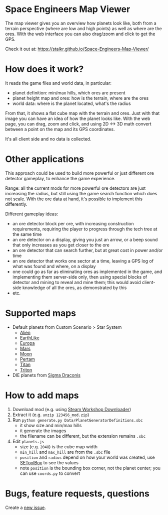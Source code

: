 # Space Engineers Map Viewer

The map viewer gives you an overview how planets look like, both from a terrain
perspective (where are low and high points) as well as where are the ores.
With the web interface you can also drag/zoom and click to get the GPS.

Check it out at: https://stalkr.github.io/Space-Engineers-Map-Viewer/

# How does it work?

It reads the game files and world data, in particular:
  * planet definition: min/max hills, which ores are present
  * planet height map and ores: how is the terrain, where are the ores
  * world data: where is the planet located, what's the radius

From that, it shows a flat cube map with the terrain and ores. Just with that
image you can have an idea of how the planet looks like.
With the web page, you can drag, zoom and click, and using 2D <-> 3D math
convert between a point on the map and its GPS coordinates.

It's all client side and no data is collected.

# Other applications

This approach could be used to build more powerful or just different ore
detector gameplay, to enhance the game experience.

Range: all the current mods for more powerful ore detectors are just increasing
the radius, but still using the game search function which does not scale.
With the ore data at hand, it's possible to implement this differently.

Different gameplay ideas:
  * an ore detector block per ore, with increasing construction requirements,
    requiring the player to progress through the tech tree at the same time
  * an ore detector on a display, giving you just an arrow, or a beep sound
    that only increases as you get closer to the ore
  * an ore detector that can search further, but at great cost in power and/or
    time
  * an ore detector that works one sector at a time, leaving a GPS log of what
    was found and where, on a display
  * one could go as far as eliminating ores as implemented in the game, and
    implementing them server-side only, then using special blocks of detector
    and mining to reveal and mine them; this would avoid client-side knowledge
    of all the ores, as demonstrated by this
  * etc.

# Supported maps

* Default planets from Custom Scenario > Star System
  * [Alien](https://github.com/StalkR/Space-Engineers-Map-Viewer/tree/master/maps/StarSystem/Alien.png)
  * [EarthLike](https://github.com/StalkR/Space-Engineers-Map-Viewer/tree/master/maps/StarSystem/EarthLike.png)
  * [Europa](https://github.com/StalkR/Space-Engineers-Map-Viewer/tree/master/maps/StarSystem/Europa.png)
  * [Mars](https://github.com/StalkR/Space-Engineers-Map-Viewer/tree/master/maps/StarSystem/Mars.png)
  * [Moon](https://github.com/StalkR/Space-Engineers-Map-Viewer/tree/master/maps/StarSystem/Moon.png)
  * [Pertam](https://github.com/StalkR/Space-Engineers-Map-Viewer/tree/master/maps/StarSystem/Pertam.png)
  * [Titan](https://github.com/StalkR/Space-Engineers-Map-Viewer/tree/master/maps/StarSystem/Titan.png)
  * [Triton](https://github.com/StalkR/Space-Engineers-Map-Viewer/tree/master/maps/StarSystem/Triton.png)
* DIE planets from [Sigma Draconis](https://sigmadraconis.games/)

# How to add maps

1. Download mod (e.g. using [Steam Workshop Downloader](https://steamworkshopdownloader.io/))
2. Extract it (e.g. `unzip 123456_mod.zip`)
3. Run `python generate.py Data/PlanetGeneratorDefinitions.sbc`
    * it show size and min/max hills
    * it generate the images
    * the filename can be different, but the extension remains `.sbc`
4. Edit `planets.js`
    * size (e.g. `2048`) is the cube map width
    * `min_hill` and `max_hill` are from the `.sbc` file
    * `position` and `radius` depend on how your world was created, use [SEToolBox](https://github.com/mmusu3/SEToolbox/releases) to see the values
    * note `position` is the bounding box corner, not the planet center; you can use `coords.py` to convert

# Bugs, feature requests, questions

Create a [new issue](https://github.com/StalkR/Space-Engineers-Map-Viewer/issues/new).

